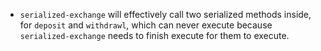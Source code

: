 - `serialized-exchange` will effectively call two serialized methods inside, for `deposit` and `withdrawl`, which can never execute because `serialized-exchange` needs to finish execute for them to execute.
